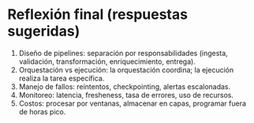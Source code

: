 # Reflexión final (respuestas sugeridas)

1. Diseño de pipelines: separación por responsabilidades (ingesta, validación, transformación, enriquecimiento, entrega).
2. Orquestación vs ejecución: la orquestación coordina; la ejecución realiza la tarea específica.
3. Manejo de fallos: reintentos, checkpointing, alertas escalonadas.
4. Monitoreo: latencia, fresheness, tasa de errores, uso de recursos.
5. Costos: procesar por ventanas, almacenar en capas, programar fuera de horas pico.
